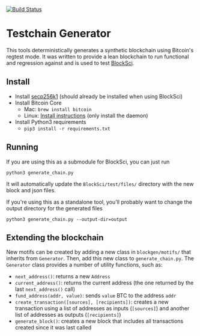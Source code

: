 [![Build Status](https://travis-ci.org/citp/testchain-generator.svg?branch=master)](https://travis-ci.org/citp/testchain-generator)

# Testchain Generator

This tools deterministically generates a synthetic blockchain using Bitcoin's regtest mode.
It was written to provide a lean blockchain to run functional and regression against and is used to test [BlockSci](https://github.com/citp/BlockSci).

## Install
- Install [secp256k1](https://github.com/bitcoin-core/secp256k1) (should already be installed when using BlockSci)
- Install Bitcoin Core
    - Mac: `brew install bitcoin`
    - Linux: [Install instructions](https://bitcoin.org/en/full-node#linux-instructions) (only install the daemon)
- Install Python3 requirements
    - `pip3 install -r requirements.txt`

## Running

If you are using this as a submodule for BlockSci, you can just run
```
python3 generate_chain.py
```
It will automatically update the `BlockSci/test/files/` directory with the new block and json files. 

If you're using this as a standalone tool, you'll probably want to change the output directory for the generated files
```
python3 generate_chain.py --output-dir=output
```

## Extending the blockchain

New motifs can be created by adding a new class in `blockgen/motifs/` that inherits from `Generator`.
Then, add this new class to `generate_chain.py`.
The `Generator` class provides a number of utility functions, such as:

- `next_address()`: returns a new `Address`
- `current_address()`: returns the current address (the one returned by the last `next_address()` call)
- `fund_address(addr, value)`: sends `value` BTC to the address `addr`
- `create_transaction([sources], [recipients])`: creates a new transaction using a list of addresses as inputs (`[sources]`) and another list of addresses as outputs (`[recipients]`)
- `generate_block()`: creates a new block that includes all transactions created since it was last called

